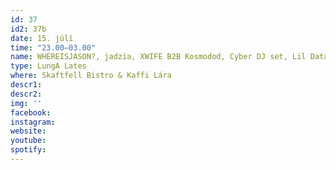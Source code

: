 ```yaml
---
id: 37
id2: 37b
date: 15. júlí
time: "23.00–03.00"
name: WHEREISJASON?, jadzia, XWIFE B2B Kosmodod, Cyber DJ set, Lil Data
type: LungA Lates
where: Skaftfell Bistro & Kaffi Lára
descr1:
descr2: 
img: ''
facebook: 
instagram:  
website:
youtube: 
spotify:
---
```

